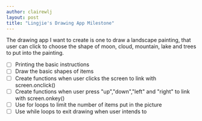 ```yaml
---
author: clairewlj
layout: post
title: "Lingjie's Drawing App Milestone"
---
```


The drawing app I want to create is one to draw a landscape painting, that user can click to choose the shape of moon, cloud, mountain, lake and trees to put into the painting.

- [ ] Printing the basic instructions
- [ ] Draw the basic shapes of items
- [ ] Create functions when user clicks the screen to link with screen.onclick()
- [ ] Create functions when user press "up","down","left" and "right" to link with screen.onkey()
- [ ] Use for loops to limit the number of items put in the picture
- [ ] Use while loops to exit drawing when user intends to
